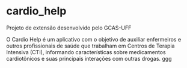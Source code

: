 # cardio_help
Projeto de extensão desenvolvido pelo GCAS-UFF

O Cardio Help é um aplicativo com o objetivo de auxiliar enfermeiros e outros profissionais de saúde que trabalham em Centros de Terapia Intensiva (CTI), informando características sobre medicamentos cardiotônicos e suas principais interações com outras drogas.
ggg
